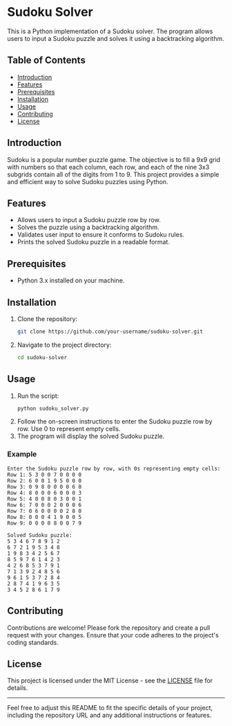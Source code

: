 
# Sudoku Solver

This is a Python implementation of a Sudoku solver. The program allows users to input a Sudoku puzzle and solves it using a backtracking algorithm.

## Table of Contents
- [Introduction](#introduction)
- [Features](#features)
- [Prerequisites](#prerequisites)
- [Installation](#installation)
- [Usage](#usage)
- [Contributing](#contributing)
- [License](#license)

## Introduction
Sudoku is a popular number puzzle game. The objective is to fill a 9x9 grid with numbers so that each column, each row, and each of the nine 3x3 subgrids contain all of the digits from 1 to 9. This project provides a simple and efficient way to solve Sudoku puzzles using Python.

## Features
- Allows users to input a Sudoku puzzle row by row.
- Solves the puzzle using a backtracking algorithm.
- Validates user input to ensure it conforms to Sudoku rules.
- Prints the solved Sudoku puzzle in a readable format.

## Prerequisites
- Python 3.x installed on your machine.

## Installation
1. Clone the repository:
    ```sh
    git clone https://github.com/your-username/sudoku-solver.git
    ```
2. Navigate to the project directory:
    ```sh
    cd sudoku-solver
    ```

## Usage
1. Run the script:
    ```sh
    python sudoku_solver.py
    ```
2. Follow the on-screen instructions to enter the Sudoku puzzle row by row. Use 0 to represent empty cells.
3. The program will display the solved Sudoku puzzle.

### Example
```
Enter the Sudoku puzzle row by row, with 0s representing empty cells:
Row 1: 5 3 0 0 7 0 0 0 0
Row 2: 6 0 0 1 9 5 0 0 0
Row 3: 0 9 8 0 0 0 0 6 0
Row 4: 8 0 0 0 6 0 0 0 3
Row 5: 4 0 0 8 0 3 0 0 1
Row 6: 7 0 0 0 2 0 0 0 6
Row 7: 0 6 0 0 0 0 2 8 0
Row 8: 0 0 0 4 1 9 0 0 5
Row 9: 0 0 0 0 8 0 0 7 9

Solved Sudoku puzzle:
5 3 4 6 7 8 9 1 2
6 7 2 1 9 5 3 4 8
1 9 8 3 4 2 5 6 7
8 5 9 7 6 1 4 2 3
4 2 6 8 5 3 7 9 1
7 1 3 9 2 4 8 5 6
9 6 1 5 3 7 2 8 4
2 8 7 4 1 9 6 3 5
3 4 5 2 8 6 1 7 9
```

## Contributing
Contributions are welcome! Please fork the repository and create a pull request with your changes. Ensure that your code adheres to the project's coding standards.

## License
This project is licensed under the MIT License - see the [LICENSE](LICENSE) file for details.

---

Feel free to adjust this README to fit the specific details of your project, including the repository URL and any additional instructions or features.